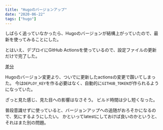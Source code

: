 ```yaml
---
title: "Hugoのバージョンアップ"
date: "2020-06-22"
tags: ["hugo"]
---
```


しばらく追っていなかったら、Hugoのバージョンが結構上がっていたので、最新を使ってみることにした。

とはいえ、デプロイにGitHub Actionsを使っているので、設定ファイルの更新だけで完了した。

[差分](https://github.com/umemak/blog/compare/3c9b96d8e81049b07911da9a31030e3d6f045397...649f6f3abb39fd48dff5d05236448156ccc12b22)

Hugoのバージョン変更より、ついでに更新したactionsの変更で躓いてしまった。
今は`DEPLOY_KEY`を作る必要はなく、自動的に`GITHUB_TOKEN`が作られるようになっていた。

ざっと見た感じ、見た目への影響はなさそう。
ビルド時間は少し短くなった。

普段意識せずに使っていると、バージョンアップへの追随がおろそかになるので、気にするようにしたい。
かといってlatestにしておけば良いのかというと、それはまた別の問題。
